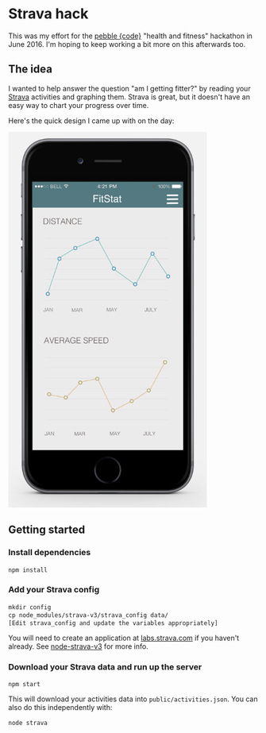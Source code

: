 # Strava hack

This was my effort for the [pebble {code}](http://pebblecode.com/) "health and fitness" hackathon in June 2016. 
I'm hoping to keep working a bit more on this afterwards too.

## The idea

I wanted to help answer the question "am I getting fitter?" by reading your [Strava](https://www.strava.com/) activities 
and graphing them. Strava is great, but it doesn't have an easy way to chart your progress over time.

Here's the quick design I came up with on the day:

<img src="docs/strava-hack-design.png?raw=true" width="400px" alt="Design"/>


## Getting started

### Install dependencies

    npm install

### Add your Strava config

    mkdir config
    cp node_modules/strava-v3/strava_config data/
    [Edit strava_config and update the variables appropriately]

You will need to create an application at [labs.strava.com](http://labs.strava.com/developers/) if you haven't already.
See [node-strava-v3](https://github.com/UnbounDev/node-strava-v3) for more info.

### Download your Strava data and run up the server

    npm start

This will download your activities data into `public/activities.json`. You can also do this independently with:

    node strava
